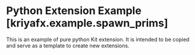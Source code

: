 # Python Extension Example [kriyafx.example.spawn_prims]

This is an example of pure python Kit extension. It is intended to be copied and serve as a template to create new extensions.

